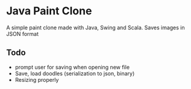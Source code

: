 # Java Paint Clone
A simple paint clone made with Java, Swing and Scala. Saves images in JSON format

## Todo
- prompt user for saving when opening new file
- Save, load doodles (serialization to json, binary)
- Resizing properly
